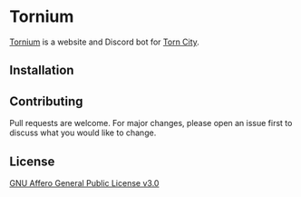 # Tornium
[Tornium](https://torn.deek.sh) is a website and Discord bot for [Torn City](https://torn.com).

## Installation

## Contributing
Pull requests are welcome. For major changes, please open an issue first to discuss what you would like to change.

## License
[GNU Affero General Public License v3.0](https://github.com/dssecret/tornium/blob/master/LICENSE)
